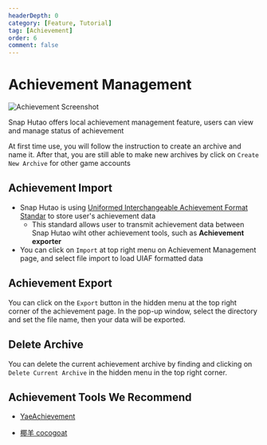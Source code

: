 ```yaml
---
headerDepth: 0
category: [Feature, Tutorial]
tag: [Achievement]
order: 6
comment: false
---
```


# Achievement Management

![Achievement Screenshot](https://img.alicdn.com/imgextra/i2/1797064093/O1CN01Jxk0x31g6e0wP6SNL_!!1797064093.png_.webp)

Snap Hutao offers local achievement management feature, users can view and manage status of achievement

At first time use, you will follow the instruction to create an archive and name it. After that, you are still able to make new archives by click on `Create New Archive` for other game accounts

## Achievement Import <Badge text="UIAF" type="info" />

- Snap Hutao is using [Uniformed Interchangeable Achievement Format Standar](https://uigf.org/en/standards/UIAF.html) to store user's achievement data
  - This standard allows user to transmit achievement data between Snap Hutao wiht other achievement tools, such as **Achievement exporter**
- You can click on `Import` at top right menu on Achievement Management page, and select file import to load UIAF formatted data

## Achievement Export <Badge text="UIAF" type="info" />

You can click on the `Export` button in the hidden menu at the top right corner of the achievement page. In the pop-up window, select the directory and set the file name, then your data will be exported.

## Delete Archive

You can delete the current achievement archive by finding and clicking on `Delete Current Archive` in the hidden menu in the top right corner.

## Achievement Tools We Recommend

- [YaeAchievement](https://github.com/HolographicHat/YaeAchievement) <Badge text="Achievement Recognition" type="tip" />

- [椰羊 cocogoat](https://cocogoat.work/) <Badge text="Achievement Guide" type="tip" />
